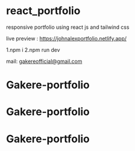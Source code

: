 # react_portfolio
responsive portfolio using react js and tailwind css

live preview : https://johnalexportfolio.netlify.app/

1.npm i
2.npm run dev

mail: gakereofficial@gmail.com

# Gakere-portfolio
# Gakere-portfolio
# Gakere-portfolio
